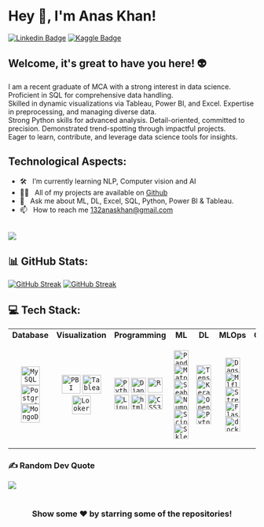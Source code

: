 # Hey 👋, I'm Anas Khan!

[![Linkedin Badge](https://img.shields.io/badge/-LinkedIn-0e76a8?style=flat-square&logo=Linkedin&logoColor=white)](https://linkedin.com/in/mohammed-anas-khan-ab91531a4)
[![Kaggle Badge](https://img.shields.io/badge/-Kaggle-20beff?style=flat-square&logo=Kaggle&logoColor=white)](https://www.kaggle.com/fiq423ubf)

## Welcome, it's great to have you here! 👽

I am a recent graduate of MCA with a strong interest in data science. Proficient in SQL for comprehensive data handling. <br> Skilled in dynamic visualizations via Tableau, Power BI, and Excel. Expertise in preprocessing, and managing diverse data. <br> Strong Python skills for advanced analysis. Detail-oriented, committed to precision. Demonstrated trend-spotting through impactful projects.<br> Eager to learn, contribute, and leverage data science tools for insights. 

## Technological Aspects:
- 🛠 &nbsp; I’m currently learning NLP, Computer vision and AI
- 👨‍💻 &nbsp; All of my projects are available on [Github](https://github.com/Makorg123/DataScience_Projects)
- 💬 &nbsp; Ask me about ML, DL, Excel, SQL, Python, Power BI & Tableau.
- 📫 &nbsp; How to reach me 132anaskhan@gmail.com<br><br>

[![](https://visitcount.itsvg.in/api?id=Makorg123&icon=5&color=0)](https://visitcount.itsvg.in)


## 📊 GitHub Stats:
[![GitHub Streak](https://github-readme-streak-stats.herokuapp.com?user=Makorg123)](https://git.io/streak-stats)
[![GitHub Streak](https://streak-stats.demolab.com?user=Makorg123)](https://git.io/streak-stats)



## 💻 Tech Stack:

<table>
  <tr>
    <td align="center"><b>Database</b></td>
    <td align="center"><b>Visualization</b></td>
    <td align="center"><b>Programming</b>
    <td align="center"><b>ML</b></td>
    <td align="center"><b>DL</b></td>
    <td align="center"><b>MLOps</b></td>
    <td align="center"><b>Others</b></td>
  </tr>
  <tr>
    <td align="center">
      <code><img height = "38" src ='https://profilinator.rishav.dev/skills-assets/mysql-original-wordmark.svg' alt = 'MySQL'></code>
      <code><img height = "38" src ='https://profilinator.rishav.dev/skills-assets/postgresql-original-wordmark.svg' alt = 'Postgresql'></code> 
      <code><img height = "38" src ='https://profilinator.rishav.dev/skills-assets/mongodb-original-wordmark.svg' alt = 'MongoDB'></code>
    </td>
    <td align="center">
       <code><img height = "38" src ='https://profilinator.rishav.dev/skills-assets/powerbi.png' alt = 'PBI'></code>
       <code><img height = "38" src ='https://profilinator.rishav.dev/skills-assets/tableau.svg' alt = 'Tableau'></code>
       <code><img height = "38" src = 'https://ahana.io/wp-content/uploads/2021/04/looker_logo_meta_v0005.png' alt = 'Looker'></code>
    </td>
    <td align="center>
      <code><img height = "30" src = "https://profilinator.rishav.dev/skills-assets/css3-original-wordmark.svg" alt = 'CSS3'></code>
      <code><img height = "30" src ='https://profilinator.rishav.dev/skills-assets/python-original.svg' alt = 'Python'></code>
      <code><img height = "30" src ='https://profilinator.rishav.dev/skills-assets/django-original.svg' alt = 'Django'></code>
      <code><img height = "30" src ='https://profilinator.rishav.dev/skills-assets/r.svg' alt = 'R'></code>
      <code><img height = "30" src ='https://profilinator.rishav.dev/skills-assets/linux-original.svg' alt = 'Linux'></code>
      <code><img height = "30" src ='https://profilinator.rishav.dev/skills-assets/html5-original-wordmark.svg' alt = 'html5'></code>
      <code><img height = "30" src = "https://profilinator.rishav.dev/skills-assets/css3-original-wordmark.svg" alt = 'CSS3'></code>
    </td>
    <td align="center">
      <code><img height = "30" src = 'https://pandas.pydata.org/static/img/pandas.svg' alt ='Pandas'></code>
      <code><img height = "30" src = 'https://image.pngaaa.com/242/4152242-middle.png' alt ='Matplolib'></code>
      <code><img height = "30" src = 'https://seaborn.pydata.org/_images/logo-tall-lightbg.svg' alt ='Seaborn'></code>
      <code><img height = "30" src = 'https://w7.pngwing.com/pngs/134/662/png-transparent-numpy-hd-logo.png' alt = 'Numpy'></code>
      <code><img height = "30" src ='https://e7.pngegg.com/pngimages/665/534/png-clipart-scipy-numpy-python-scikit-learn-pip-others-miscellaneous-blue.png' alt ='Scipy'></code>
      <code><img height = "30" src ='https://upload.wikimedia.org/wikipedia/commons/0/05/Scikit_learn_logo_small.svg' alt = 'Sklearn'></code>
    </td>
    <td align="center">
      <code><img height = "30" src ='https://profilinator.rishav.dev/skills-assets/tensorflow-icon.svg' alt = 'Tensorflow'></code>
      <code><img height = "30" src ='https://profilinator.rishav.dev/skills-assets/keras.png' alt = 'Keras'></code>
      <code><img height = "30" src ='https://profilinator.rishav.dev/skills-assets/opencv-icon.svg' alt = 'OpenCV'></code>
      <code><img height = "30" src ='https://profilinator.rishav.dev/skills-assets/pytorch-icon.svg' alt = 'Pytorch'></code>
    </td>
    <td align="center">
      <code><img height = "30" src ='https://user-images.githubusercontent.com/611655/181510038-e38f4001-c304-411e-8f45-f71554eb9763.png' alt='Dagshub'></code>
      <code><img height = "30" src ='https://mlflow.org/docs/latest/_static/MLflow-logo-final-black.png' alt = 'Mlflow'></code>
      <code><img height = "30" src = 'https://cdn.analyticsvidhya.com/wp-content/uploads/2021/06/39595st.jpeg' alt = 'Streamlit'></code>
      <code><img height = "30" src ='https://profilinator.rishav.dev/skills-assets/flask.png' alt = 'Flask'></code>
      <code><img height = "30" src ='https://profilinator.rishav.dev/skills-assets/docker-original-wordmark.svg' alt = 'docker'></code> 
    </td>
    <td align="center">  
      <code><img height = "30" src ='https://w7.pngwing.com/pngs/862/624/png-transparent-aws-vector-brand-logos-icon.png' alt = 'AWS'></code>
      <code><img height = "30" src ='https://profilinator.rishav.dev/skills-assets/microsoft_azure-icon.svg' alt = 'Azure'></code>
      <code><img height = "30" src ='https://profilinator.rishav.dev/skills-assets/apache_hadoop-icon.svg'  alt = 'Hadoop'></code>
      <code><img height = "30" src ='https://upload.wikimedia.org/wikipedia/commons/thumb/b/bb/Apache_Hive_logo.svg/1200px-Apache_Hive_logo.svg.png' alt = 'Hive'></code>
      <code><img height = "30" src ='https://cdn-images-1.medium.com/max/851/1*nPcdyVwgcuEZiEZiRqApug.jpeg' alt ='PySpark'></code>
      <code><img height = "30" src = 'https://bootstrapstudio.io/assets/img/logo.png' alt = 'Boostrap Studio'></code>
      <code><img height = "30" src = 'https://upload.wikimedia.org/wikipedia/commons/thumb/5/5a/Vmware_workstation_16_icon.svg/1200px-Vmware_workstation_16_icon.svg.png' alt = 'VMWare'></code>
  </tr>
</table>



### ✍️ Random Dev Quote
![](https://quotes-github-readme.vercel.app/api?type=horizontal&theme=radical)


#
<div align="center">

### Show some ❤️ by starring some of the repositories!

</div>


